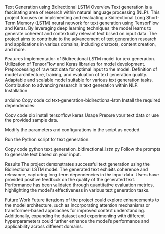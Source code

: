 Text Generation using Bidirectional LSTM
Overview
Text generation is a fascinating area of research within natural language processing (NLP). This project focuses on implementing and evaluating a Bidirectional Long Short-Term Memory (LSTM) neural network for text generation using TensorFlow and Keras. By leveraging deep learning techniques, the model learns to generate coherent and contextually relevant text based on input data. The project aims to contribute to the advancement of text generation research and applications in various domains, including chatbots, content creation, and more.

Features
Implementation of Bidirectional LSTM model for text generation.
Utilization of TensorFlow and Keras libraries for model development.
Preprocessing of raw text data for optimal input to the model.
Definition of model architecture, training, and evaluation of text generation quality.
Adaptable and scalable model suitable for various text generation tasks.
Contribution to advancing research in text generation within NLP.
Installation


arduino
Copy code
cd text-generation-bidirectional-lstm
Install the required dependencies:

Copy code
pip install tensorflow keras
Usage
Prepare your text data or use the provided sample data.

Modify the parameters and configurations in the script as needed.

Run the Python script for text generation:

Copy code
python text_generation_bidirectional_lstm.py
Follow the prompts to generate text based on your input.

Results
The project demonstrates successful text generation using the Bidirectional LSTM model. The generated text exhibits coherence and relevance, capturing long-term dependencies in the input data. Users have provided positive feedback on the quality of the generated text. Performance has been validated through quantitative evaluation metrics, highlighting the model's effectiveness in various text generation tasks.

Future Work
Future iterations of the project could explore enhancements to the model architecture, such as incorporating attention mechanisms or transformer-based approaches for improved context understanding. Additionally, expanding the dataset and experimenting with different hyperparameters could further enhance the model's performance and applicability across different domains.
